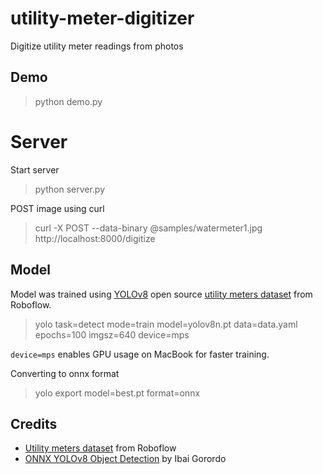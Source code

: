 # utility-meter-digitizer

Digitize utility meter readings from photos

## Demo

> python demo.py

# Server

Start server

> python server.py

POST image using curl

> curl -X POST --data-binary @samples/watermeter1.jpg http://localhost:8000/digitize

## Model

Model was trained using [YOLOv8](https://docs.ultralytics.com/tasks/detect/#__tabbed_1_2) open source [utility meters dataset](https://universe.roboflow.com/watermeter-jvlgr/utility-meter-reading-dataset-for-automatic-reading-yolo/dataset/1) from Roboflow.

> yolo task=detect mode=train model=yolov8n.pt data=data.yaml epochs=100 imgsz=640 device=mps

`device=mps` enables GPU usage on MacBook for faster training.

Converting to onnx format

> yolo export model=best.pt format=onnx

## Credits

- [Utility meters dataset](https://universe.roboflow.com/watermeter-jvlgr/utility-meter-reading-dataset-for-automatic-reading-yolo/dataset/1) from Roboflow
- [ONNX YOLOv8 Object Detection](https://github.com/ibaiGorordo/ONNX-YOLOv8-Object-Detection/) by Ibai Gorordo
